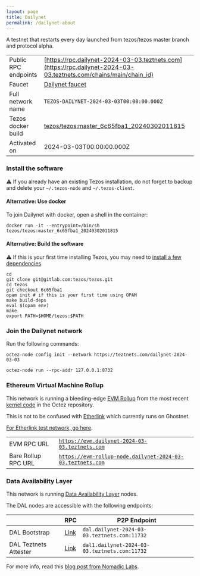 ```yaml
---
layout: page
title: Dailynet
permalink: /dailynet-about
---
```


A testnet that restarts every day launched from tezos/tezos master branch and protocol alpha.

| | |
|-------|---------------------|
| Public RPC endpoints | [https://rpc.dailynet-2024-03-03.teztnets.com](https://rpc.dailynet-2024-03-03.teztnets.com/chains/main/chain_id)<br/> |
| Faucet | [Dailynet faucet](https://faucet.dailynet-2024-03-03.teztnets.com) |
| Full network name | `TEZOS-DAILYNET-2024-03-03T00:00:00.000Z` |
| Tezos docker build | [tezos/tezos:master_6c65fba1_20240302011815](https://hub.docker.com/r/tezos/tezos/tags?page=1&ordering=last_updated&name=master_6c65fba1_20240302011815) |
| Activated on | 2024-03-03T00:00:00.000Z |





### Install the software

⚠️  If you already have an existing Tezos installation, do not forget to backup and delete your `~/.tezos-node` and `~/.tezos-client`.



#### Alternative: Use docker

To join Dailynet with docker, open a shell in the container:

```
docker run -it --entrypoint=/bin/sh tezos/tezos:master_6c65fba1_20240302011815
```

#### Alternative: Build the software

⚠️  If this is your first time installing Tezos, you may need to [install a few dependencies](https://tezos.gitlab.io/introduction/howtoget.html#setting-up-the-development-environment-from-scratch).

```
cd
git clone git@gitlab.com:tezos/tezos.git
cd tezos
git checkout 6c65fba1
opam init # if this is your first time using OPAM
make build-deps
eval $(opam env)
make
export PATH=$HOME/tezos:$PATH
```

### Join the Dailynet network

Run the following commands:

```
octez-node config init --network https://teztnets.com/dailynet-2024-03-03

octez-node run --rpc-addr 127.0.0.1:8732
```


### Ethereum Virtual Machine Rollup

This network is running a bleeding-edge [EVM Rollup](https://docs.etherlink.com/welcome/what-is-etherlink) from the most recent [kernel code](https://gitlab.com/tezos/tezos/-/tree/master/etherlink) in the Octez repository.

This is not to be confused with [Etherlink](https://docs.etherlink.com/get-started/connect-your-wallet-to-etherlink) which currently runs on Ghostnet.

[For Etherlink test network, go here](https://docs.etherlink.com/get-started/connect-your-wallet-to-etherlink).

| | |
|-------|---------------------|
| EVM RPC URL | [`https://evm.dailynet-2024-03-03.teztnets.com`](https://evm.dailynet-2024-03-03.teztnets.com) |
| Bare Rollup RPC URL | [`https://evm-rollup-node.dailynet-2024-03-03.teztnets.com`](https://evm-rollup-node.dailynet-2024-03-03.teztnets.com/global/block/head) |




### Data Availability Layer

This network is running [Data Availability Layer](https://tezos.gitlab.io/shell/dal.html) nodes.


The DAL nodes are accessible with the following endpoints:

| | RPC | P2P Endpoint |
|------------|---------|--------------|
| DAL Bootstrap | [Link](https://dal-bootstrap-rpc.dailynet-2024-03-03.teztnets.com/p2p/gossipsub/scores) | `dal.dailynet-2024-03-03.teztnets.com:11732` |
| DAL Teztnets Attester | [Link](https://dal-attester-rpc.dailynet-2024-03-03.teztnets.com/p2p/gossipsub/scores) | `dal1.dailynet-2024-03-03.teztnets.com:11732` |


For more info, read this [blog post from Nomadic Labs](https://research-development.nomadic-labs.com/data-availability-layer-tezos.html).



